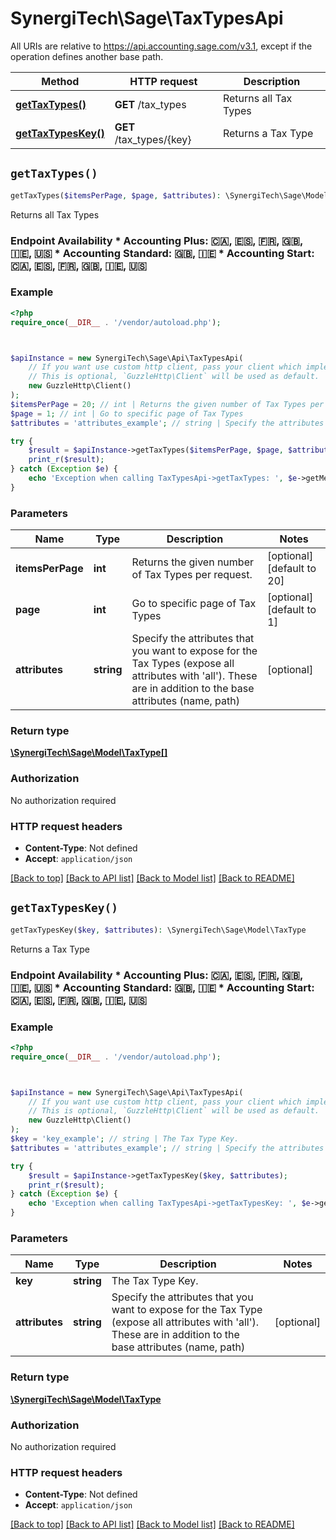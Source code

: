 # SynergiTech\Sage\TaxTypesApi

All URIs are relative to https://api.accounting.sage.com/v3.1, except if the operation defines another base path.

| Method | HTTP request | Description |
| ------------- | ------------- | ------------- |
| [**getTaxTypes()**](TaxTypesApi.md#getTaxTypes) | **GET** /tax_types | Returns all Tax Types |
| [**getTaxTypesKey()**](TaxTypesApi.md#getTaxTypesKey) | **GET** /tax_types/{key} | Returns a Tax Type |


## `getTaxTypes()`

```php
getTaxTypes($itemsPerPage, $page, $attributes): \SynergiTech\Sage\Model\TaxType[]
```

Returns all Tax Types

### Endpoint Availability  * Accounting Plus: 🇨🇦, 🇪🇸, 🇫🇷, 🇬🇧, 🇮🇪, 🇺🇸 * Accounting Standard: 🇬🇧, 🇮🇪 * Accounting Start: 🇨🇦, 🇪🇸, 🇫🇷, 🇬🇧, 🇮🇪, 🇺🇸

### Example

```php
<?php
require_once(__DIR__ . '/vendor/autoload.php');



$apiInstance = new SynergiTech\Sage\Api\TaxTypesApi(
    // If you want use custom http client, pass your client which implements `GuzzleHttp\ClientInterface`.
    // This is optional, `GuzzleHttp\Client` will be used as default.
    new GuzzleHttp\Client()
);
$itemsPerPage = 20; // int | Returns the given number of Tax Types per request.
$page = 1; // int | Go to specific page of Tax Types
$attributes = 'attributes_example'; // string | Specify the attributes that you want to expose for the Tax Types (expose all attributes with 'all'). These are in addition to the base attributes (name, path)

try {
    $result = $apiInstance->getTaxTypes($itemsPerPage, $page, $attributes);
    print_r($result);
} catch (Exception $e) {
    echo 'Exception when calling TaxTypesApi->getTaxTypes: ', $e->getMessage(), PHP_EOL;
}
```

### Parameters

| Name | Type | Description  | Notes |
| ------------- | ------------- | ------------- | ------------- |
| **itemsPerPage** | **int**| Returns the given number of Tax Types per request. | [optional] [default to 20] |
| **page** | **int**| Go to specific page of Tax Types | [optional] [default to 1] |
| **attributes** | **string**| Specify the attributes that you want to expose for the Tax Types (expose all attributes with &#39;all&#39;). These are in addition to the base attributes (name, path) | [optional] |

### Return type

[**\SynergiTech\Sage\Model\TaxType[]**](../Model/TaxType.md)

### Authorization

No authorization required

### HTTP request headers

- **Content-Type**: Not defined
- **Accept**: `application/json`

[[Back to top]](#) [[Back to API list]](../../README.md#endpoints)
[[Back to Model list]](../../README.md#models)
[[Back to README]](../../README.md)

## `getTaxTypesKey()`

```php
getTaxTypesKey($key, $attributes): \SynergiTech\Sage\Model\TaxType
```

Returns a Tax Type

### Endpoint Availability  * Accounting Plus: 🇨🇦, 🇪🇸, 🇫🇷, 🇬🇧, 🇮🇪, 🇺🇸 * Accounting Standard: 🇬🇧, 🇮🇪 * Accounting Start: 🇨🇦, 🇪🇸, 🇫🇷, 🇬🇧, 🇮🇪, 🇺🇸

### Example

```php
<?php
require_once(__DIR__ . '/vendor/autoload.php');



$apiInstance = new SynergiTech\Sage\Api\TaxTypesApi(
    // If you want use custom http client, pass your client which implements `GuzzleHttp\ClientInterface`.
    // This is optional, `GuzzleHttp\Client` will be used as default.
    new GuzzleHttp\Client()
);
$key = 'key_example'; // string | The Tax Type Key.
$attributes = 'attributes_example'; // string | Specify the attributes that you want to expose for the Tax Type (expose all attributes with 'all'). These are in addition to the base attributes (name, path)

try {
    $result = $apiInstance->getTaxTypesKey($key, $attributes);
    print_r($result);
} catch (Exception $e) {
    echo 'Exception when calling TaxTypesApi->getTaxTypesKey: ', $e->getMessage(), PHP_EOL;
}
```

### Parameters

| Name | Type | Description  | Notes |
| ------------- | ------------- | ------------- | ------------- |
| **key** | **string**| The Tax Type Key. | |
| **attributes** | **string**| Specify the attributes that you want to expose for the Tax Type (expose all attributes with &#39;all&#39;). These are in addition to the base attributes (name, path) | [optional] |

### Return type

[**\SynergiTech\Sage\Model\TaxType**](../Model/TaxType.md)

### Authorization

No authorization required

### HTTP request headers

- **Content-Type**: Not defined
- **Accept**: `application/json`

[[Back to top]](#) [[Back to API list]](../../README.md#endpoints)
[[Back to Model list]](../../README.md#models)
[[Back to README]](../../README.md)
